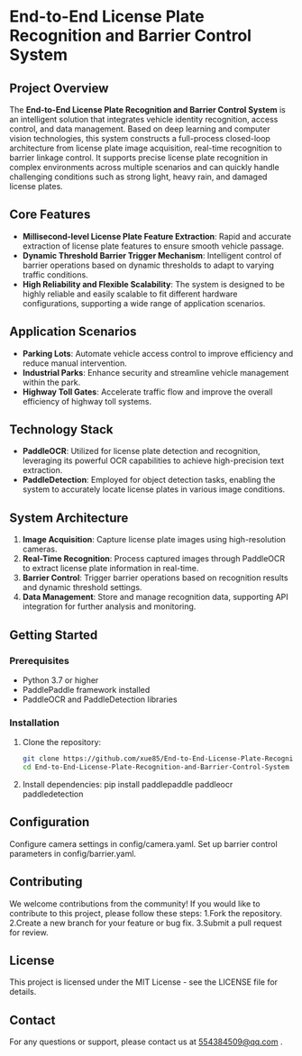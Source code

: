 # End-to-End License Plate Recognition and Barrier Control System

## Project Overview
The **End-to-End License Plate Recognition and Barrier Control System** is an intelligent solution that integrates vehicle identity recognition, access control, and data management. Based on deep learning and computer vision technologies, this system constructs a full-process closed-loop architecture from license plate image acquisition, real-time recognition to barrier linkage control. It supports precise license plate recognition in complex environments across multiple scenarios and can quickly handle challenging conditions such as strong light, heavy rain, and damaged license plates.

## Core Features
- **Millisecond-level License Plate Feature Extraction**: Rapid and accurate extraction of license plate features to ensure smooth vehicle passage.
- **Dynamic Threshold Barrier Trigger Mechanism**: Intelligent control of barrier operations based on dynamic thresholds to adapt to varying traffic conditions.
- **High Reliability and Flexible Scalability**: The system is designed to be highly reliable and easily scalable to fit different hardware configurations, supporting a wide range of application scenarios.

## Application Scenarios
- **Parking Lots**: Automate vehicle access control to improve efficiency and reduce manual intervention.
- **Industrial Parks**: Enhance security and streamline vehicle management within the park.
- **Highway Toll Gates**: Accelerate traffic flow and improve the overall efficiency of highway toll systems.

## Technology Stack
- **PaddleOCR**: Utilized for license plate detection and recognition, leveraging its powerful OCR capabilities to achieve high-precision text extraction.
- **PaddleDetection**: Employed for object detection tasks, enabling the system to accurately locate license plates in various image conditions.

## System Architecture
1. **Image Acquisition**: Capture license plate images using high-resolution cameras.
2. **Real-Time Recognition**: Process captured images through PaddleOCR to extract license plate information in real-time.
3. **Barrier Control**: Trigger barrier operations based on recognition results and dynamic threshold settings.
4. **Data Management**: Store and manage recognition data, supporting API integration for further analysis and monitoring.

## Getting Started
### Prerequisites
- Python 3.7 or higher
- PaddlePaddle framework installed
- PaddleOCR and PaddleDetection libraries

### Installation
1. Clone the repository:
   ```bash
   git clone https://github.com/xue85/End-to-End-License-Plate-Recognition-and-Barrier-Control-System.git
   cd End-to-End-License-Plate-Recognition-and-Barrier-Control-System
2. Install dependencies:
   pip install paddlepaddle paddleocr paddledetection

## Configuration
   Configure camera settings in config/camera.yaml.
   Set up barrier control parameters in config/barrier.yaml.

## Contributing
We welcome contributions from the community! If you would like to contribute to this project, please follow these steps:
1.Fork the repository.
2.Create a new branch for your feature or bug fix.
3.Submit a pull request for review.

## License
This project is licensed under the MIT License - see the LICENSE file for details.

## Contact
For any questions or support, please contact us at 554384509@qq.com .
